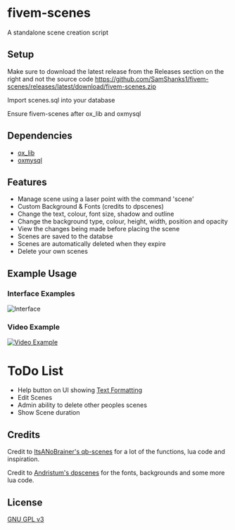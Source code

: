 # fivem-scenes
A standalone scene creation script 

## Setup
Make sure to download the latest release from the Releases section on the right and not the source code
https://github.com/SamShanks1/fivem-scenes/releases/latest/download/fivem-scenes.zip

Import scenes.sql into your database 

Ensure fivem-scenes after ox_lib and oxmysql

## Dependencies
- [ox_lib](https://github.com/overextended/ox_lib)
- [oxmysql](https://github.com/overextended/oxmysql)

## Features
* Manage scene using a laser point with the command 'scene'
* Custom Background & Fonts (credits to dpscenes)
* Change the text, colour, font size, shadow and outline
* Change the background type, colour, height, width, position and opacity
* View the changes being made before placing the scene
* Scenes are saved to the databse
* Scenes are automatically deleted when they expire
* Delete your own scenes

## Example Usage
### Interface Examples
![Interface](https://i.gyazo.com/84f8f8b877ae1c403893ce8ec52ada0e.png)
### Video Example
[![Video Example](https://i.gyazo.com/b1a47c5bcfcc831aea3478c255a94794.png)](https://streamable.com/2lj8o9)


# ToDo List
* Help button on UI showing [Text Formatting](https://docs.fivem.net/docs/game-references/text-formatting)
* Edit Scenes
* Admin ability to delete other peoples scenes
* Show Scene duration

## Credits
Credit to [ItsANoBrainer's qb-scenes](https://github.com/ItsANoBrainer/qb-scenes) for a lot of the functions, lua code and inspiration.

Credit to [Andristum's dpscenes](https://github.com/andristum/dpscenes) for the fonts, backgrounds and some more lua code.

## License
[GNU GPL v3](http://www.gnu.org/licenses/gpl-3.0.html)
